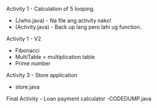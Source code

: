 Activity 1 - Calculation of 5 looping. 
- (Jwho.java) - Na file ang activity nako!
- (Activity.java) - Back up lang pero lahi ug function.

Activity 1 - V2
-  Fibonacci
-  MultiTable = multiplication table
-  Prime number

Activity 3 - Store application
- store.java

Final Activity - Loan payment calculator
-CODEDUMP.java
